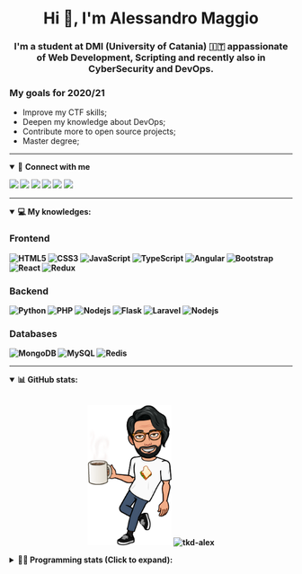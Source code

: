 <h1 align="center">Hi 👋, I'm Alessandro Maggio</h1>
<h3 align="center">I'm a student at DMI (University of Catania) 🇮🇹 appassionate of Web Development, Scripting and recently also in CyberSecurity and DevOps.</h3>

### My goals for 2020/21
- Improve my CTF skills;
- Deepen my knowledge about DevOps;
- Contribute more to open source projects;
- Master degree;

____

<details open>
<summary>🤝 <b>Connect with me<b></summary>

<p align = "center">

[<img src="https://img.shields.io/badge/twitter-1DA1F2.svg?&style=for-the-badge&logo=twitter&logoColor=white" />](https://twitter.com/TkdAxel)
[<img src ="https://img.shields.io/badge/portfolio-web-%23.svg?&style=for-the-badge&logo=&logoColor=white%22">](https://alessandromaggio.it/)
[<img src ="https://img.shields.io/badge/Telegram-1ca0f1.svg?&style=for-the-badge&logo=Telegram&logoColor=white%22&link=https://t.me/TkdAlex">](https://t.me/TkdAlex/)
[<img src="https://img.shields.io/badge/gmail-c14438.svg?&style=for-the-badge&logo=Gmail&logoColor=white&link=mailto:alex.tkd.alex@gmail.com"/>](mailto:alex.tkd.alex@gmail.com)
[<img src="https://img.shields.io/badge/linkedin-0077B5.svg?&style=for-the-badge&logo=linkedin&logoColor=white" />](https://www.linkedin.com/in/aalessandromaggio/)
[<img src = "https://img.shields.io/badge/instagram-E4405F.svg?&style=for-the-badge&logo=instagram&logoColor=white">](https://www.instagram.com/tkd_alex/)
<!--- [![Visits Badge](https://badges.pufler.dev/visits/tkd-alex/tkd-alex?style=for-the-badge&color=blue)](https://github.com/tkd-alex/tkd-alex) -->

</p>

</details>

---

<details open>
<summary>💻 <b>My knowledges</b>: </summary>

### Frontend
![HTML5](https://img.shields.io/badge/-HTML5-E34F26.svg?style=for-the-badge&logo=html5&logoColor=ffffff)
![CSS3](https://img.shields.io/badge/-CSS3-1572B6.svg?style=for-the-badge&logo=css3)
![JavaScript](https://img.shields.io/badge/-JavaScript-282C34?style=for-the-badge&logo=javascript)
![TypeScript](https://img.shields.io/badge/-TypeScript-007ACC?style=for-the-badge&logo=typescript)
![Angular](https://img.shields.io/badge/-Angular-DD0031?style=for-the-badge&logo=angular)
![Bootstrap](https://img.shields.io/badge/-Bootstrap-563D7C.svg?style=for-the-badge&logo=bootstrap)
![React](https://img.shields.io/badge/-React-282C34.svg?style=for-the-badge&logo=react&logoColor=ffffff)
![Redux](https://img.shields.io/badge/-Redux-764ABC.svg?style=for-the-badge&logo=redux)

### Backend
![Python](https://img.shields.io/badge/-Python-3776AB.svg?style=for-the-badge&logo=Python&logoColor=ffffff)
![PHP](https://img.shields.io/badge/-PHP-777BB4.svg?style=for-the-badge&logo=PHP&logoColor=ffffff)
![Nodejs](https://img.shields.io/badge/-Bash-4EAA25.svg?style=for-the-badge&logo=gnu-bash&logoColor=ffffff)
![Flask](https://img.shields.io/badge/-Flask-282C34.svg?style=for-the-badge&logo=flask)
![Laravel](https://img.shields.io/badge/-Laravel-FF2D20.svg?style=for-the-badge&logo=laravel&logoColor=ffffff)
![Nodejs](https://img.shields.io/badge/-Nodejs-339933.svg?style=for-the-badge&logo=Node.js&logoColor=ffffff)

### Databases
![MongoDB](https://img.shields.io/badge/-MongoDB-47A248?style=for-the-badge&logo=mongodb&logoColor=ffffff)
![MySQL](https://img.shields.io/badge/-MySQL-4479A1?style=for-the-badge&logo=mysql&logoColor=ffffff)
![Redis](https://img.shields.io/badge/-Redis-DC382D?style=for-the-badge&logo=Redis&logoColor=ffffff)

</details>

---

<details open>
 <summary>📊 <b>GitHub stats</b>: </summary>

<br>

<p align = "center">
    <img src="https://raw.githubusercontent.com/Tkd-Alex/tkd-alex/master/images/321517cd-ff68-41a7-b0d1-e765680568a7-8b6448d9-c944-4146-b633-adbdd25cb471-v1.png" height="250" />
    <img src="https://github-readme-stats.vercel.app/api?username=tkd-alex&show_icons=true&count_private=true&hide_border=true&line_height=25" alt="tkd-alex">
</p>

</design>

<details>
 <summary>👨‍💻 <b>Programming stats (Click to expand)</b>: </summary>
 
<!--START_SECTION:waka-->
**I'm an Early 🐤** 

```text
🌞 Morning    407 commits    █████░░░░░░░░░░░░░░░░░░░░   21.42% 
🌆 Daytime    764 commits    ██████████░░░░░░░░░░░░░░░   40.21% 
🌃 Evening    677 commits    █████████░░░░░░░░░░░░░░░░   35.63% 
🌙 Night      52 commits     ░░░░░░░░░░░░░░░░░░░░░░░░░   2.74%

```
📅 **I'm Most Productive on Wednesday** 

```text
Monday       316 commits    ████░░░░░░░░░░░░░░░░░░░░░   16.63% 
Tuesday      304 commits    ████░░░░░░░░░░░░░░░░░░░░░   16.0% 
Wednesday    348 commits    ████░░░░░░░░░░░░░░░░░░░░░   18.32% 
Thursday     329 commits    ████░░░░░░░░░░░░░░░░░░░░░   17.32% 
Friday       241 commits    ███░░░░░░░░░░░░░░░░░░░░░░   12.68% 
Saturday     188 commits    ██░░░░░░░░░░░░░░░░░░░░░░░   9.89% 
Sunday       174 commits    ██░░░░░░░░░░░░░░░░░░░░░░░   9.16%

```


📊 **This Week I Spent My Time On** 

```text
⌚︎ Time Zone: Europe/Rome

💬 Programming Languages: 
JavaScript               35 hrs 19 mins      ██████████████████░░░░░░░   73.97% 
Python                   4 hrs 33 mins       ██░░░░░░░░░░░░░░░░░░░░░░░   9.54% 
HTML                     2 hrs 12 mins       █░░░░░░░░░░░░░░░░░░░░░░░░   4.63% 
JSON                     1 hr 27 mins        ░░░░░░░░░░░░░░░░░░░░░░░░░   3.06% 
CSS                      1 hr 10 mins        ░░░░░░░░░░░░░░░░░░░░░░░░░   2.47%

🔥 Editors: 
VS Code                  39 hrs 46 mins      ████████████████████░░░░░   83.28% 
Sublime Text             7 hrs 59 mins       ████░░░░░░░░░░░░░░░░░░░░░   16.72%

🐱‍💻 Projects: 
HypeCook-Chrome-Extension39 hrs 42 mins      ████████████████████░░░░░   83.14% 
Unknown Project          7 hrs 59 mins       ████░░░░░░░░░░░░░░░░░░░░░   16.73% 
awsuite                  3 mins              ░░░░░░░░░░░░░░░░░░░░░░░░░   0.12% 
Twitch-Channel-Points-Min0 secs              ░░░░░░░░░░░░░░░░░░░░░░░░░   0.01% 
output                   0 secs              ░░░░░░░░░░░░░░░░░░░░░░░░░   0.0%

💻 Operating System: 
Linux                    47 hrs 45 mins      █████████████████████████   100.0%

```

**I Mostly Code in Python** 

```text
Python                   29 repos            ██████████░░░░░░░░░░░░░░░   40.85% 
JavaScript               12 repos            ████░░░░░░░░░░░░░░░░░░░░░   16.9% 
PHP                      5 repos             █░░░░░░░░░░░░░░░░░░░░░░░░   7.04% 
CSS                      5 repos             █░░░░░░░░░░░░░░░░░░░░░░░░   7.04% 
HTML                     5 repos             █░░░░░░░░░░░░░░░░░░░░░░░░   7.04%

```



<!--END_SECTION:waka-->

</details>

